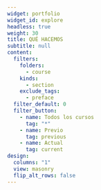```yaml
---
widget: portfolio
widget_id: explore
headless: true
weight: 30
title: QUÉ HACEMOS
subtitle: null
content:
  filters:
    folders:
      - course
    kinds:
      - section
    exclude_tags:
      - preface
  filter_default: 0
  filter_button:
    - name: Todos los cursos
      tag: "*"
    - name: Previo
      tag: previous
    - name: Actual
      tag: current
design:
  columns: "1"
  view: masonry
  flip_alt_rows: false
---
```

